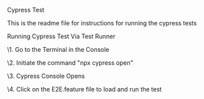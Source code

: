 ﻿Cypress Test

This is the readme file for instructions for running the cypress tests

Running Cypress Test Via Test Runner

\1. Go to the Terminal in the Console 

\2. Initiate the command "npx cypress open"

\3. Cypress Console Opens 

\4. Click on the E2E.feature file to load and run the test
